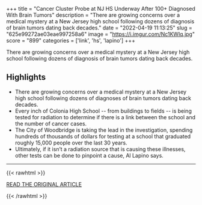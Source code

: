 +++
title = "Cancer Cluster Probe at NJ HS Underway After 100+ Diagnosed With Brain Tumors"
description = "There are growing concerns over a medical mystery at a New Jersey high school following dozens of diagnosis of brain tumors dating back decades."
date = "2022-04-19 11:13:25"
slug = "625e99272ae03eae997258a6"
image = "https://i.imgur.com/Nc1KWlq.jpg"
score = "899"
categories = ['link', 'hs', 'lapino']
+++

There are growing concerns over a medical mystery at a New Jersey high school following dozens of diagnosis of brain tumors dating back decades.

## Highlights

- There are growing concerns over a medical mystery at a New Jersey high school following dozens of diagnoses of brain tumors dating back decades.
- Every inch of Colonia High School -- from buildings to fields -- is being tested for radiation to determine if there is a link between the school and the number of cancer cases.
- The City of Woodbridge is taking the lead in the investigation, spending hundreds of thousands of dollars for testing at a school that graduated roughly 15,000 people over the last 30 years.
- Ultimately, if it isn’t a radiation source that is causing these illnesses, other tests can be done to pinpoint a cause, Al Lapino says.

---

{{< rawhtml >}}
  <p class="article-category">
    <a target="_blank" href="https://www.nbcnewyork.com/news/local/nj-hs-looks-into-mysterious-cancer-cluster-after-100-diagnosed-with-brain-tumors/3650729/">READ THE ORIGINAL ARTICLE</a>
  </p>
{{< /rawhtml >}}
